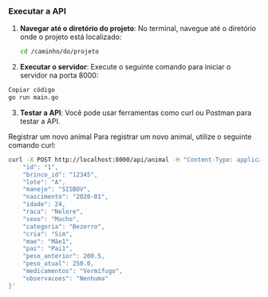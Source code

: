 ### Executar a API

1. **Navegar até o diretório do projeto**:
   No terminal, navegue até o diretório onde o projeto está localizado:
   ```sh
   cd /caminho/do/projeto
   ```

2. **Executar o servidor**:
Execute o seguinte comando para iniciar o servidor na porta 8000:
```sh
Copiar código
go run main.go
```

3. **Testar a API**:
Você pode usar ferramentas como curl ou Postman para testar a API.

Registrar um novo animal
Para registrar um novo animal, utilize o seguinte comando curl:

```sh
curl -X POST http://localhost:8000/api/animal -H "Content-Type: application/json" -d '{
    "id": "1",
    "brinco_id": "12345",
    "lote": "A",
    "manejo": "SISBOV",
    "nascimento": "2020-01",
    "idade": 24,
    "raca": "Nelore",
    "sexo": "Macho",
    "categoria": "Bezerro",
    "cria": "Sim",
    "mae": "Mãe1",
    "pai": "Pai1",
    "peso_anterior": 200.5,
    "peso_atual": 250.0,
    "medicamentos": "Vermífugo",
    "observacoes": "Nenhuma"
}'
```



